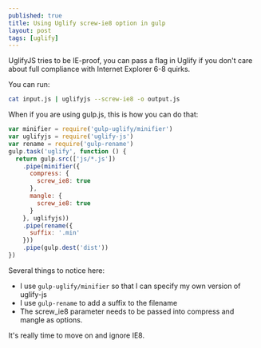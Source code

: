 ```yaml
---
published: true
title: Using Uglify screw-ie8 option in gulp
layout: post
tags: [uglify]
---
```

UglifyJS tries to be IE-proof, you can pass a flag in Uglify if you don't care about full compliance with Internet Explorer 6-8 quirks.

You can run:

```sh
cat input.js | uglifyjs --screw-ie8 -o output.js
```

When if you are using gulp.js, this is how you can do that:

```js
var minifier = require('gulp-uglify/minifier')
var uglifyjs = require('uglify-js')
var rename = require('gulp-rename')
gulp.task('uglify', function () {
  return gulp.src(['js/*.js'])
    .pipe(minifier({
      compress: {
        screw_ie8: true
      },
      mangle: {
        screw_ie8: true
      }
    }, uglifyjs))
    .pipe(rename({
      suffix: '.min'
    }))
    .pipe(gulp.dest('dist'))
})
```

Several things to notice here:

* I use `gulp-uglify/minifier` so that I can specify my own version of uglify-js
* I use `gulp-rename` to add a suffix to the filename
* The screw_ie8 parameter needs to be passed into compress and mangle as options.

It's really time to move on and ignore IE8.